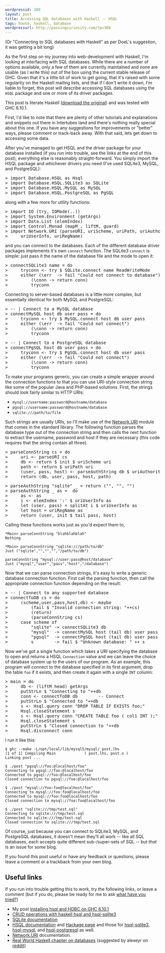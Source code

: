 ```yaml
---
wordpressid: 389
layout: post
title: Accessing SQL databases with Haskell -- HSQL
tags: howto, haskell, database
wordpressurl: http://passingcuriosity.com/?p=389
---
```


(Or "Connecting to SQL databases with Haskell" as per DoeL's suggestion, it was
getting a bit long)

As the first step on my journey into web-development with Haskell, I'm looking
at interfacing with SQL databases. While there are a number of options
available, only a few of them are currently maintained and none are usable (as
I write this) out of the box using the current stable release of GHC. Given
that it's a little bit of work to get going, that it's raised with some
regularity on the Haskell mailing lists, and that if I don't write it down,
I'm liable to forget, this post will describe accessing SQL databases
using the `HSQL` package and one or more of its driver packages.

This post is literate Haskell ([download the
original](/files/2008/12/using-hsql.lhs)) and was tested with GHC 6.10.1.

<!--more-->

First, I'd like to note that there are plenty of other tutorials and
explanations and snippets out there in Intertubes land and there's nothing
really special about this one. If you have any suggestions for improvements or
"better" ways, please comment or track-back away. With that said, lets get down
to accessing some data.

After you've managed to get HSQL and the driver package for your database
installed (if you run into trouble, see the links at the end of this post), 
everything else is reasonably straight-forward. You simply import the HSQL
package and whichever drivers you need (I've used SQLite3, MySQL, and
PostgreSQL):

<pre><span class='varop'>&gt;</span> <span class='keyword'>import</span> <span class='conid'>Database</span><span class='varop'>.</span><span class='conid'>HSQL</span> <span class='keyword'>as</span> <span class='conid'>Hsql</span>
<span class='varop'>&gt;</span> <span class='keyword'>import</span> <span class='conid'>Database</span><span class='varop'>.</span><span class='conid'>HSQL</span><span class='varop'>.</span><span class='conid'>SQLite3</span> <span class='keyword'>as</span> <span class='conid'>SQLite</span>
<span class='varop'>&gt;</span> <span class='keyword'>import</span> <span class='conid'>Database</span><span class='varop'>.</span><span class='conid'>HSQL</span><span class='varop'>.</span><span class='conid'>MySQL</span> <span class='keyword'>as</span> <span class='conid'>MySQL</span>
<span class='varop'>&gt;</span> <span class='keyword'>import</span> <span class='conid'>Database</span><span class='varop'>.</span><span class='conid'>HSQL</span><span class='varop'>.</span><span class='conid'>PostgreSQL</span> <span class='keyword'>as</span> <span class='conid'>PgSQL</span>
</pre>
along with a few more for utility functions:

<pre><span class='varop'>&gt;</span> <span class='keyword'>import</span> <span class='conid'>IO</span> <span class='layout'>(</span><span class='varid'>try</span><span class='layout'>,</span> <span class='conid'>IOMode</span><span class='layout'>(</span><span class='keyglyph'>..</span><span class='layout'>)</span><span class='layout'>)</span>
<span class='varop'>&gt;</span> <span class='keyword'>import</span> <span class='conid'>System</span><span class='varop'>.</span><span class='conid'>Environment</span> <span class='layout'>(</span><span class='varid'>getArgs</span><span class='layout'>)</span>
<span class='varop'>&gt;</span> <span class='keyword'>import</span> <span class='conid'>Data</span><span class='varop'>.</span><span class='conid'>List</span> <span class='layout'>(</span><span class='varid'>elemIndex</span><span class='layout'>)</span>
<span class='varop'>&gt;</span> <span class='keyword'>import</span> <span class='conid'>Control</span><span class='varop'>.</span><span class='conid'>Monad</span> <span class='layout'>(</span><span class='varid'>mapM_</span><span class='layout'>,</span> <span class='varid'>liftM</span><span class='layout'>,</span> <span class='varid'>guard</span><span class='layout'>)</span>
<span class='varop'>&gt;</span> <span class='keyword'>import</span> <span class='conid'>Network</span><span class='varop'>.</span><span class='conid'>URI</span> <span class='layout'>(</span><span class='varid'>parseURI</span><span class='layout'>,</span> <span class='varid'>uriScheme</span><span class='layout'>,</span> <span class='varid'>uriPath</span><span class='layout'>,</span> <span class='varid'>uriAuthority</span><span class='layout'>,</span> 
<span class='varop'>&gt;</span> 	<span class='varid'>uriUserInfo</span><span class='layout'>,</span> <span class='varid'>uriRegName</span><span class='layout'>)</span>
</pre>
and you can connect to the databases. Each of the different database driver
packages implements it's own `connect` function. The SQLite3 `connect` is
simple: just pass it the name of the database file and the mode to open it:

<pre><span class='varop'>&gt;</span> <span class='varid'>connectSQLite3</span> <span class='varid'>name</span> <span class='keyglyph'>=</span> <span class='keyword'>do</span>
<span class='varop'>&gt;</span> 	<span class='varid'>tryconn</span> <span class='keyglyph'>&lt;-</span> <span class='varid'>try</span> <span class='varop'>$</span> <span class='conid'>SQLite</span><span class='varop'>.</span><span class='varid'>connect</span> <span class='varid'>name</span> <span class='conid'>ReadWriteMode</span>
<span class='varop'>&gt;</span> 	<span class='varid'>either</span> <span class='layout'>(</span><span class='keyglyph'>\</span><span class='varid'>err</span>  <span class='keyglyph'>-&gt;</span> <span class='varid'>fail</span> <span class='str'>"Could not connect to database"</span><span class='layout'>)</span>
<span class='varop'>&gt;</span> 		<span class='layout'>(</span><span class='keyglyph'>\</span><span class='varid'>conn</span> <span class='keyglyph'>-&gt;</span> <span class='varid'>return</span> <span class='varid'>conn</span><span class='layout'>)</span>
<span class='varop'>&gt;</span> 		<span class='varid'>tryconn</span>
</pre>
Connecting to server-based databases is a little more complex, but essentially
identical for both MySQL and PostgreSQL:

<pre><span class='varop'>&gt;</span> <span class='comment'>-- | Connect to a MySQL database</span>
<span class='varop'>&gt;</span> <span class='varid'>connectMySQL</span> <span class='varid'>host</span> <span class='varid'>db</span> <span class='varid'>user</span> <span class='varid'>pass</span> <span class='keyglyph'>=</span> <span class='keyword'>do</span>
<span class='varop'>&gt;</span> 	<span class='varid'>tryconn</span> <span class='keyglyph'>&lt;-</span> <span class='varid'>try</span> <span class='varop'>$</span> <span class='conid'>MySQL</span><span class='varop'>.</span><span class='varid'>connect</span> <span class='varid'>host</span> <span class='varid'>db</span> <span class='varid'>user</span> <span class='varid'>pass</span>
<span class='varop'>&gt;</span> 	<span class='varid'>either</span> <span class='layout'>(</span><span class='keyglyph'>\</span><span class='varid'>err</span>  <span class='keyglyph'>-&gt;</span> <span class='varid'>fail</span> <span class='str'>"Could not connect"</span><span class='layout'>)</span>
<span class='varop'>&gt;</span> 		<span class='layout'>(</span><span class='keyglyph'>\</span><span class='varid'>conn</span> <span class='keyglyph'>-&gt;</span> <span class='varid'>return</span> <span class='varid'>conn</span><span class='layout'>)</span>
<span class='varop'>&gt;</span> 		<span class='varid'>tryconn</span>
</pre>
<pre><span class='varop'>&gt;</span> <span class='comment'>-- | Connect to a PostgreSQL database</span>
<span class='varop'>&gt;</span> <span class='varid'>connectPgSQL</span> <span class='varid'>host</span> <span class='varid'>db</span> <span class='varid'>user</span> <span class='varid'>pass</span> <span class='keyglyph'>=</span> <span class='keyword'>do</span>
<span class='varop'>&gt;</span> 	<span class='varid'>tryconn</span> <span class='keyglyph'>&lt;-</span> <span class='varid'>try</span> <span class='varop'>$</span> <span class='conid'>PgSQL</span><span class='varop'>.</span><span class='varid'>connect</span> <span class='varid'>host</span> <span class='varid'>db</span> <span class='varid'>user</span> <span class='varid'>pass</span>
<span class='varop'>&gt;</span> 	<span class='varid'>either</span> <span class='layout'>(</span><span class='keyglyph'>\</span><span class='varid'>err</span>  <span class='keyglyph'>-&gt;</span> <span class='varid'>fail</span> <span class='str'>"Could not connect"</span><span class='layout'>)</span>
<span class='varop'>&gt;</span> 		<span class='layout'>(</span><span class='keyglyph'>\</span><span class='varid'>conn</span> <span class='keyglyph'>-&gt;</span> <span class='varid'>return</span> <span class='varid'>conn</span><span class='layout'>)</span>
<span class='varop'>&gt;</span> 		<span class='varid'>tryconn</span>
</pre>
To make your programs generic, you can create a simple wrapper around the
connection functions to that you can use URI-style connection string like some
of the popular Java and PHP-based solutions. First, the strings should look
fairly similar to HTTP URIs:

* `mysql://username:password@hostname/database`
* `pgsql://username:password@hostname/database`
* `sqlite:///path/to/file`

Such strings are usually URIs, so I'll make use of the
[Network.URI][network-uri] module that comes in the standard library. The
following function parses the database type out of the connection string
and then calls the next function to extract the username, password and host if
they are necessary (this code requires that the string contain all three).

<pre><span class='varop'>&gt;</span> <span class='varid'>parseConnString</span> <span class='varid'>cs</span> <span class='keyglyph'>=</span> <span class='keyword'>do</span>
<span class='varop'>&gt;</span> 	<span class='varid'>uri</span> <span class='keyglyph'>&lt;-</span> <span class='varid'>parseURI</span> <span class='varid'>cs</span>
<span class='varop'>&gt;</span> 	<span class='varid'>db</span> <span class='keyglyph'>&lt;-</span> <span class='varid'>return</span> <span class='varop'>$</span> <span class='varid'>init</span> <span class='varop'>$</span> <span class='varid'>uriScheme</span> <span class='varid'>uri</span>
<span class='varop'>&gt;</span> 	<span class='varid'>path</span> <span class='keyglyph'>&lt;-</span> <span class='varid'>return</span> <span class='varop'>$</span> <span class='varid'>uriPath</span> <span class='varid'>uri</span>
<span class='varop'>&gt;</span> 	<span class='layout'>(</span><span class='varid'>user</span><span class='layout'>,</span> <span class='varid'>pass</span><span class='layout'>,</span> <span class='varid'>host</span><span class='layout'>)</span> <span class='keyglyph'>&lt;-</span> <span class='varid'>parseAuthString</span> <span class='varid'>db</span> <span class='varop'>$</span> <span class='varid'>uriAuthority</span> <span class='varid'>uri</span>
<span class='varop'>&gt;</span> 	<span class='varid'>return</span> <span class='layout'>(</span><span class='varid'>db</span><span class='layout'>,</span> <span class='varid'>user</span><span class='layout'>,</span> <span class='varid'>pass</span><span class='layout'>,</span> <span class='varid'>host</span><span class='layout'>,</span> <span class='varid'>path</span><span class='layout'>)</span>
</pre>
<pre><span class='varop'>&gt;</span> <span class='varid'>parseAuthString</span> <span class='str'>"sqlite"</span> <span class='keyword'>_</span> <span class='keyglyph'>=</span> <span class='varid'>return</span> <span class='layout'>(</span><span class='str'>""</span><span class='layout'>,</span> <span class='str'>""</span><span class='layout'>,</span> <span class='str'>""</span><span class='layout'>)</span>
<span class='varop'>&gt;</span> <span class='varid'>parseAuthString</span> <span class='keyword'>_</span> <span class='keyword'>as</span> <span class='keyglyph'>=</span>  <span class='keyword'>do</span> 
<span class='varop'>&gt;</span> 	<span class='keyword'>as</span> <span class='keyglyph'>&lt;-</span> <span class='keyword'>as</span>
<span class='varop'>&gt;</span> 	<span class='varid'>i</span> <span class='keyglyph'>&lt;-</span> <span class='varid'>elemIndex</span> <span class='chr'>':'</span> <span class='varop'>$</span> <span class='varid'>uriUserInfo</span> <span class='keyword'>as</span>
<span class='varop'>&gt;</span> 	<span class='keyword'>let</span> <span class='layout'>(</span><span class='varid'>user</span><span class='layout'>,</span> <span class='varid'>pass</span><span class='layout'>)</span> <span class='keyglyph'>=</span> <span class='varid'>splitAt</span> <span class='varid'>i</span> <span class='varop'>$</span> <span class='varid'>uriUserInfo</span> <span class='keyword'>as</span>
<span class='varop'>&gt;</span> 	<span class='keyword'>let</span> <span class='varid'>host</span> <span class='keyglyph'>=</span> <span class='varid'>uriRegName</span> <span class='keyword'>as</span>
<span class='varop'>&gt;</span> 	<span class='varid'>return</span> <span class='layout'>(</span><span class='varid'>user</span><span class='layout'>,</span> <span class='varid'>init</span> <span class='varop'>$</span> <span class='varid'>tail</span> <span class='varid'>pass</span><span class='layout'>,</span> <span class='varid'>host</span><span class='layout'>)</span>
</pre>
Calling these functions works just as you'd expect them to, 

    *Main> parseConnString "blahblahblah"
    Nothing

    *Main> parseConnString "sqlite:///path/to/db"
    Just ("sqlite","","","","/path/to/db")

    parseConnString "mysql://user:pass@host/database"
    Just ("mysql","user","pass","host","/database")

Now that we can parse connection strings, it's easy to write a generic
database connection function. First call the parsing function, then call the 
appropriate connection function depending on the result:

<pre><span class='varop'>&gt;</span> <span class='comment'>-- | Connect to any supported database</span>
<span class='varop'>&gt;</span> <span class='varid'>connectToDB</span> <span class='varid'>cs</span> <span class='keyglyph'>=</span> <span class='keyword'>do</span> 
<span class='varop'>&gt;</span> 	<span class='layout'>(</span><span class='varid'>scheme</span><span class='layout'>,</span><span class='varid'>user</span><span class='layout'>,</span><span class='varid'>pass</span><span class='layout'>,</span><span class='varid'>host</span><span class='layout'>,</span><span class='varid'>db</span><span class='layout'>)</span> <span class='keyglyph'>&lt;-</span> <span class='varid'>maybe</span> 
<span class='varop'>&gt;</span> 		<span class='layout'>(</span><span class='varid'>fail</span> <span class='varop'>$</span> <span class='str'>"Invalid connection string: "</span><span class='varop'>++</span><span class='varid'>cs</span><span class='layout'>)</span> 
<span class='varop'>&gt;</span> 		<span class='layout'>(</span><span class='varid'>return</span><span class='layout'>)</span> 
<span class='varop'>&gt;</span> 		<span class='layout'>(</span><span class='varid'>parseConnString</span> <span class='varid'>cs</span><span class='layout'>)</span>
<span class='varop'>&gt;</span> 	<span class='keyword'>case</span> <span class='varid'>scheme</span> <span class='keyword'>of</span> 
<span class='varop'>&gt;</span> 		<span class='str'>"sqlite"</span> <span class='keyglyph'>-&gt;</span> <span class='varid'>connectSQLite3</span> <span class='varid'>db</span>
<span class='varop'>&gt;</span> 		<span class='str'>"mysql"</span>  <span class='keyglyph'>-&gt;</span> <span class='varid'>connectMySQL</span> <span class='varid'>host</span> <span class='layout'>(</span><span class='varid'>tail</span> <span class='varid'>db</span><span class='layout'>)</span> <span class='varid'>user</span> <span class='varid'>pass</span>
<span class='varop'>&gt;</span> 		<span class='str'>"pgsql"</span>  <span class='keyglyph'>-&gt;</span> <span class='varid'>connectPgSQL</span> <span class='varid'>host</span> <span class='layout'>(</span><span class='varid'>tail</span> <span class='varid'>db</span><span class='layout'>)</span> <span class='varid'>user</span> <span class='varid'>pass</span>
<span class='varop'>&gt;</span> 		<span class='varid'>s</span>        <span class='keyglyph'>-&gt;</span> <span class='varid'>fail</span> <span class='varop'>$</span> <span class='str'>"Unknown database: "</span> <span class='varop'>++</span> <span class='varid'>s</span>
</pre>
Now we've got a single function which takes a URI specifying the database to
open and returns a HSQL `Connection` value and we can leave the choice of
database system up to the users of our program. As an example, this program
will connect to the database specified in its first argument, drop the table
`foo` if it exists, and then create it again with a single `INT` column: 

<pre><span class='varop'>&gt;</span> <span class='varid'>main</span> <span class='keyglyph'>=</span> <span class='keyword'>do</span>
<span class='varop'>&gt;</span> 	<span class='varid'>db</span> <span class='keyglyph'>&lt;-</span> <span class='layout'>(</span><span class='varid'>liftM</span> <span class='varid'>head</span><span class='layout'>)</span> <span class='varid'>getArgs</span>
<span class='varop'>&gt;</span> 	<span class='varid'>putStrLn</span> <span class='varop'>$</span> <span class='str'>"Connecting to "</span><span class='varop'>++</span><span class='varid'>db</span>
<span class='varop'>&gt;</span> 	<span class='varid'>conn</span> <span class='keyglyph'>&lt;-</span> <span class='varid'>connectToDB</span> <span class='varid'>db</span>		<span class='comment'>-- Connect</span>
<span class='varop'>&gt;</span> 	<span class='varid'>putStrLn</span> <span class='varop'>$</span> <span class='str'>"Connected to "</span><span class='varop'>++</span><span class='varid'>db</span>
<span class='varop'>&gt;</span> 	<span class='varid'>s</span> <span class='keyglyph'>&lt;-</span> <span class='conid'>Hsql</span><span class='varop'>.</span><span class='varid'>query</span> <span class='varid'>conn</span> <span class='str'>"DROP TABLE IF EXISTS foo;"</span>
<span class='varop'>&gt;</span> 	<span class='conid'>Hsql</span><span class='varop'>.</span><span class='varid'>closeStatement</span> <span class='varid'>s</span>
<span class='varop'>&gt;</span> 	<span class='varid'>s</span> <span class='keyglyph'>&lt;-</span> <span class='conid'>Hsql</span><span class='varop'>.</span><span class='varid'>query</span> <span class='varid'>conn</span> <span class='str'>"CREATE TABLE foo ( col1 INT );"</span> 
<span class='varop'>&gt;</span> 	<span class='conid'>Hsql</span><span class='varop'>.</span><span class='varid'>closeStatement</span> <span class='varid'>s</span>
<span class='varop'>&gt;</span> 	<span class='varid'>putStrLn</span> <span class='varop'>$</span> <span class='str'>"Closed connection to "</span><span class='varop'>++</span><span class='varid'>db</span>
<span class='varop'>&gt;</span> 	<span class='conid'>Hsql</span><span class='varop'>.</span><span class='varid'>disconnect</span> <span class='varid'>conn</span>
</pre>
I run it like this:

    $ ghc --make -L/opt/local/lib/mysql5/mysql/ post.lhs
    [1 of 1] Compiling Main             ( post.lhs, post.o )
    Linking post ...

    $ ./post "pgsql://foo:@localhost/foo"
    Connecting to pgsql://foo:@localhost/foo
    Connected to pgsql://foo:@localhost/foo
    Closed connection to pgsql://foo:@localhost/foo

    $ ./post "mysql://foo:foo@localhost/foo"
    Connecting to mysql://foo:foo@localhost/foo
    Connected to mysql://foo:foo@localhost/foo
    Closed connection to mysql://foo:foo@localhost/foo

    $ ./post "sqlite:///tmp/test.sql"
    Connecting to sqlite:///tmp/test.sql
    Connected to sqlite:///tmp/test.sql
    Closed connection to sqlite:///tmp/test.sql

Of course, just because you can connect to SQLite3, MySQL, and PostgreSQL
databases, it doesn't mean they'll all work -- like all SQL databases, each
accepts quite different sub-/super-sets of SQL -- but *that* is an issue for
some blog.

If you found this post useful or have any feedback or questions, please leave
a comment or a trackback from your own blog.

Useful links
------------

If you run into trouble getting this to work, try the following links, or leave a comment (but if you do, please be ready for me to ask [what have you tried?](http://whathaveyoutried.com/))

* My post [Installing hsql and HDBC on GHC 6.10.1][pc-installing]
* [CRUD operations with haskell hsql and hsql-sqlite3][bb-CRUD]
* [SQLite documentation][sqlite-docs]
* [HSQL documentation][hsql-docs] and [Hackage page][hsql-hack] and those for
  [hsql-sqlite3][hsqlite3-hack], [hsql-mysql][], and [hsql-postgresql][] as
  well.
* [Network.URI][network-uri] documentation.
* [Real World Haskell chapter on databases](http://book.realworldhaskell.org/read/using-databases.html) (suggested by alexeyr on [reddit](http://www.reddit.com/r/haskell/comments/7imga/accessing_sql_databases_with_haskell/))


[pc-installing]: /2008/installing-hsql-hdbc-ghc-6-10-1/
[bb-CRUD]:  http://berlinbrowndev.blogspot.com/2008/02/haskell-snippet-crud-operations-with.html
[sqlite-docs]: http://www.sqlite.org/docs.html
[hsql-docs]: http://hackage.haskell.org/packages/archive/hsql/1.7/doc/html/Database-HSQL.html "HSQL documentation on Hackage"
[hsql-hack]: http://hackage.haskell.org/cgi-bin/hackage-scripts/package/hsql "HSQL package of Hackage"
[hsql-mysql]: http://hackage.haskell.org/cgi-bin/hackage-scripts/package/hsql-mysql
[hsql-postgresql]: http://hackage.haskell.org/cgi-bin/hackage-scripts/package/hsql-postgresql
[hsqlite3-hack]: http://hackage.haskell.org/cgi-bin/hackage-scripts/package/hsql-sqlite3 "HSQL-SQLite3 package on Hackage"
[network-uri]: http://www.haskell.org/ghc/docs/latest/html/libraries/network/Network-URI.html
